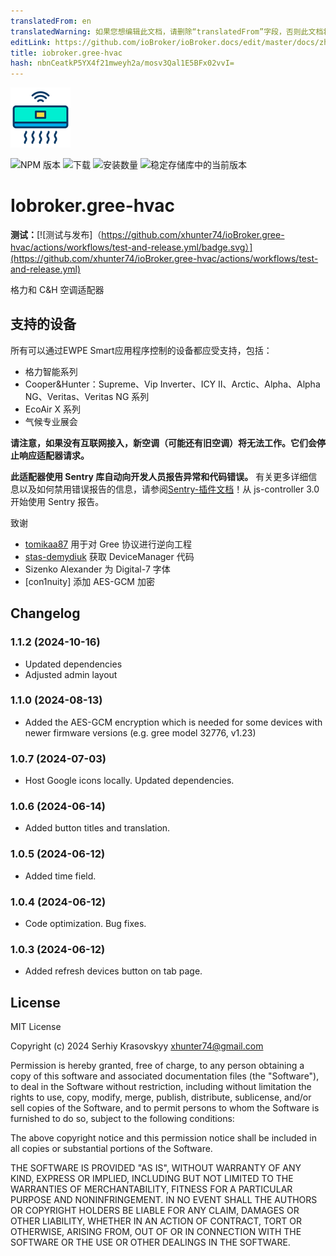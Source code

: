 ```yaml
---
translatedFrom: en
translatedWarning: 如果您想编辑此文档，请删除“translatedFrom”字段，否则此文档将再次自动翻译
editLink: https://github.com/ioBroker/ioBroker.docs/edit/master/docs/zh-cn/adapterref/iobroker.gree-hvac/README.md
title: iobroker.gree-hvac
hash: nbnCeatkP5YX4f21mweyh2a/mosv3Qal1E5BFx02vvI=
---
```

![标识](../../../en/adapterref/iobroker.gree-hvac/admin/air-conditioner.png)

![NPM 版本](https://img.shields.io/npm/v/iobroker.gree-hvac.svg)
![下载](https://img.shields.io/npm/dm/iobroker.gree-hvac.svg)
![安装数量](https://iobroker.live/badges/template-installed.svg)
![稳定存储库中的当前版本](https://iobroker.live/badges/gree-hvac-stable.svg)

# Iobroker.gree-hvac
**测试：**[![测试与发布]（https://github.com/xhunter74/ioBroker.gree-hvac/actions/workflows/test-and-release.yml/badge.svg）](https://github.com/xhunter74/ioBroker.gree-hvac/actions/workflows/test-and-release.yml)

格力和 C&H 空调适配器

## 支持的设备
所有可以通过EWPE Smart应用程序控制的设备都应受支持，包括：

- 格力智能系列
- Cooper&Hunter：Supreme、Vip Inverter、ICY II、Arctic、Alpha、Alpha NG、Veritas、Veritas NG 系列
- EcoAir X 系列
- 气候专业展会

**请注意，如果没有互联网接入，新空调（可能还有旧空调）将无法工作。它们会停止响应适配器请求。**

**此适配器使用 Sentry 库自动向开发人员报告异常和代码错误。** 有关更多详细信息以及如何禁用错误报告的信息，请参阅[Sentry-插件文档](https://github.com/ioBroker/plugin-sentry#plugin-sentry)！从 js-controller 3.0 开始使用 Sentry 报告。

致谢
- [tomikaa87](https://github.com/tomikaa87) 用于对 Gree 协议进行逆向工程
- [stas-demydiuk](https://github.com/stas-demydiuk) 获取 DeviceManager 代码
- Sizenko Alexander 为 Digital-7 字体
- [con1nuity] 添加 AES-GCM 加密

## Changelog
### 1.1.2 (2024-10-16)
 - Updated dependencies
 - Adjusted admin layout
### 1.1.0 (2024-08-13)
 - Added the AES-GCM encryption which is needed for some devices with newer firmware versions (e.g. gree model 32776, v1.23)
### 1.0.7 (2024-07-03)
 - Host Google icons locally. Updated dependencies.
### 1.0.6 (2024-06-14)
 - Added button titles and translation.
### 1.0.5 (2024-06-12)
 - Added time field.
### 1.0.4 (2024-06-12)
 - Code optimization. Bug fixes.
### 1.0.3 (2024-06-12)
 - Added refresh devices button on tab page.

## License
MIT License

Copyright (c) 2024 Serhiy Krasovskyy xhunter74@gmail.com

Permission is hereby granted, free of charge, to any person obtaining a copy
of this software and associated documentation files (the "Software"), to deal
in the Software without restriction, including without limitation the rights
to use, copy, modify, merge, publish, distribute, sublicense, and/or sell
copies of the Software, and to permit persons to whom the Software is
furnished to do so, subject to the following conditions:

The above copyright notice and this permission notice shall be included in all
copies or substantial portions of the Software.

THE SOFTWARE IS PROVIDED "AS IS", WITHOUT WARRANTY OF ANY KIND, EXPRESS OR
IMPLIED, INCLUDING BUT NOT LIMITED TO THE WARRANTIES OF MERCHANTABILITY,
FITNESS FOR A PARTICULAR PURPOSE AND NONINFRINGEMENT. IN NO EVENT SHALL THE
AUTHORS OR COPYRIGHT HOLDERS BE LIABLE FOR ANY CLAIM, DAMAGES OR OTHER
LIABILITY, WHETHER IN AN ACTION OF CONTRACT, TORT OR OTHERWISE, ARISING FROM,
OUT OF OR IN CONNECTION WITH THE SOFTWARE OR THE USE OR OTHER DEALINGS IN THE
SOFTWARE.